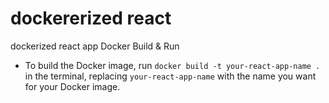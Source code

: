 # dockererized react
dockerized react app
Docker Build & Run
- To build the Docker image, run `docker build -t your-react-app-name .` in the terminal, replacing `your-react-app-name` with the name you want for your Docker image.
